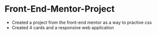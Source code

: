 # Front-End-Mentor-Project
- Created a project from the front-end mentor as a way to practive css 
- Created 4 cards and a responsive web application
